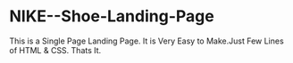 # NIKE--Shoe-Landing-Page
This is a Single Page Landing Page. It is Very Easy to Make.Just Few Lines of HTML &amp; CSS. Thats It. 
